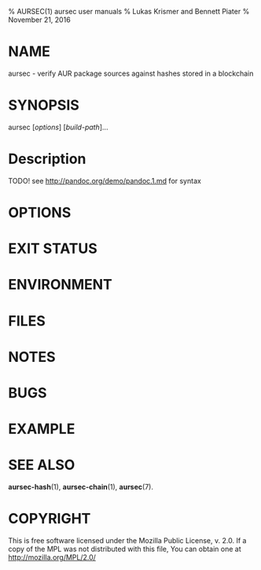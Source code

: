 % AURSEC(1) aursec user manuals
% Lukas Krismer and Bennett Piater
% November 21, 2016

# NAME
aursec - verify AUR package sources against hashes stored in a blockchain

# SYNOPSIS
aursec [*options*] [*build-path*]...

# Description
TODO! see http://pandoc.org/demo/pandoc.1.md for syntax

# OPTIONS

# EXIT STATUS

# ENVIRONMENT

# FILES

# NOTES

# BUGS

# EXAMPLE

# SEE ALSO
**aursec-hash**(1), **aursec-chain**(1), **aursec**(7).

# COPYRIGHT
This is free software licensed under the Mozilla Public License, v. 2.0.
If a copy of the MPL was not distributed with this file,
You can obtain one at http://mozilla.org/MPL/2.0/
